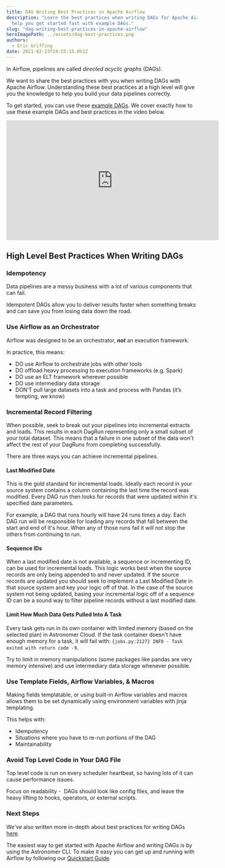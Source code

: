 ```yaml
---
title: DAG Writing Best Practices in Apache Airflow
description: "Learn the best practices when writing DAGs for Apache Airflow. We
  help you get started fast with example DAGs."
slug: "dag-writing-best-practices-in-apache-airflow"
heroImagePath: ../assets/dag-best-practices.png
authors:
  - Eric Griffing
date: 2021-02-23T19:55:15.051Z
---
```


In Airflow, pipelines are called *directed acyclic graphs* (DAGs).

We want to share the best practices with you when writing DAGs with Apache Airflow. Understanding these best practices at a high level will give you the knowledge to help you build your data pipelines correctly. 

To get started, you can use these [example DAGs](https://github.com/astronomer/webinar-dag-writing-best-practices). We cover exactly how to use these example DAGs and best practices in the video below. 

<!-- markdownlint-disable MD033 -->
<iframe width="560" height="315" src="https://www.youtube.com/embed/HvjnLCQygO4" frameborder="0" allow="accelerometer; autoplay; clipboard-write; encrypted-media; gyroscope; picture-in-picture" allowfullscreen></iframe>

## High Level Best Practices When Writing DAGs 

### Idempotency

Data pipelines are a messy business with a lot of various components that can fail. 

Idempotent DAGs allow you to deliver results faster when something breaks and can save you from losing data down the road. 

### Use Airflow as an Orchestrator

Airflow was designed to be an orchestrator, ***not*** an execution framework.

In practice, this means:

* DO use Airflow to orchestrate jobs with other tools
* DO offload heavy processing to execution frameworks (e.g. Spark)
* DO use an ELT framework wherever possible
* DO use intermediary data storage
* DON’T pull large datasets into a task and process with Pandas (it’s tempting, we know)

### Incremental Record Filtering

When possible, seek to break out your pipelines into incremental extracts and loads. This results in each DagRun representing only a small subset of your total dataset. This means that a failure in one subset of the data won't affect the rest of your DagRuns from completing successfully.

There are three ways you can achieve incremental pipelines.

#### Last Modified Date

This is the gold standard for incremental loads. Ideally each record in your source system contains a column containing the last time the record was modified. Every DAG run then looks for records that were updated within it's specified date parameters.

For example, a DAG that runs hourly will have 24 runs times a day. Each DAG run will be responsible for loading any records that fall between the start and end of it's hour. When any of those runs fail it will not stop the others from continuing to run.

#### Sequence IDs

When a last modified date is not available, a sequence or incrementing ID, can be used for incremental loads. This logic works best when the source records are only being appended to and never updated. If the source records are updated you should seek to implement a Last Modified Date in that source system and key your logic off of that. In the case of the source system not being updated, basing your incremental logic off of a sequence ID can be a sound way to filter pipeline records without a last modified date.

#### Limit How Much Data Gets Pulled Into A Task

Every task gets run in its own container with limited memory (based on the selected plan) in Astronomer Cloud. If the task container doesn't have enough memory for a task, it will fail with: `{jobs.py:2127} INFO - Task exited with return code -9`.

Try to limit in memory manipulations (some packages like pandas are very memory intensive) and use intermediary data storage whenever possible.

### Use Template Fields, Airflow Variables, & Macros

Making fields templatable, or using built-in Airflow variables and macros allows them to be set dynamically using environment variables with jinja templating.

This helps with:

* Idempotency
* Situations where you have to re-run portions of the DAG
* Maintainability

### Avoid Top Level Code in Your DAG File

Top level code is run on every scheduler heartbeat, so having lots of it can cause performance issues.

Focus on readability -  DAGs should look like config files, and leave the heavy lifting to hooks, operators, or external scripts.

### Next Steps

We've also written more in-depth about best practices for writing DAGs [here](https://www.astronomer.io/guides/dag-best-practices). 

The easiest way to get started with Apache Airflow and writing DAGs is by using the Astronomer CLI. To make it easy you can get up and running with Airflow by following our [Quickstart Guide](https://www.astronomer.io/docs/cloud/stable/develop/cli-quickstart).
